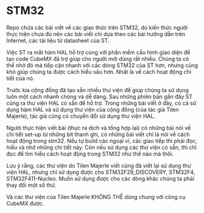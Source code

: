 # STM32
Repo chứa các bài viết về các giao thức trên STM32, do kiến thức người thực hiện chưa đủ nên các bài viết chỉ dựa theo các bài hướng dẫn trên Internet, các tài liệu từ datasheet của ST. 

Việc ST ra mắt hàm HAL hỗ trợ cùng với phần mềm cấu hình giao diện để tạo code CubeMX đã trợ giúp cho người mới dùng rất nhiều. Chúng ta có thể nhờ đó mà tiếp cận nhanh với các dòng STM32 của ST hơn, nhưng cũng khó giúp chúng ta được cách hiểu sâu hơn. Nhất là về cách hoạt động chi tiết của nó.

Trước kia cộng đồng đã tạo sẵn nhiều thư viện để giúp chúng ta sử dụng luôn một cách nhanh chóng và dễ dàng. Sau những phiên bản gần đây ST cũng ra thư viện HAL có sẵn để hỗ trợ. Trong những bài viết ở đây, có cả sử dụng hàm HAL và sử dụng thư viện của cộng đồng (của tác giả Tilen Majerle), tác giả cũng có chuyển đổi sử dụng thư viện HAL.

Người thực hiện viết bài (thực ra dịch và tổng hợp lại) có những bài nói về chi tiết set-up từ những bit thanh ghi, có những bài viết chỉ là nói về cách hoạt động trong stm32. Nếu tự build các ngoại vi, các giao tiếp thì phải đọc, hiểu và nhớ những chi tiết này. Còn nếu sử dụng các thư viện có sẵn, thì chỉ đọc để tìm hiểu cách hoạt động trong STM32 như thế nào mà thôi.

Lưu ý rằng, các thư viện do Tilen Majerle viết cũng đã viết lại sử dụng thư viện HAL, nhưng chỉ sử dụng được cho STM32F29_DISCOVERY, STM32F4, STM32F411-Nucleo. Muốn sử dụng được cho các dòng khác chúng ta phải thay đổi một số thứ.

Và các thư viện của Tilen Majerle KHÔNG THỂ dùng chung với công cụ CubeMX được.